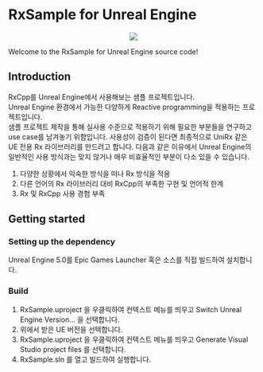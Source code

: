 # RxSample for Unreal Engine
<p align="center">
  <img src="https://user-images.githubusercontent.com/27719886/162159998-17ff40c5-66ac-475d-a051-84121aa1ad67.png">
</p>
Welcome to the RxSample for Unreal Engine source code!

## Introduction
RxCpp를 Unreal Engine에서 사용해보는 샘플 프로젝트입니다.  
Unreal Engine 환경에서 가능한 다양하게 Reactive programming을 적용하는 프로젝트입니다.  
샘플 프로젝트 제작을 통해 실사용 수준으로 적용하기 위해 필요한 부분들을 연구하고 use case를 남겨놓기 위함입니다.
사용성이 검증이 된다면 최종적으로 UniRx 같은 UE 전용 Rx 라이브러리를 만드려고 합니다.
다음과 같은 이유에서 Unreal Engine의 일반적인 사용 방식과는 맞지 않거나 매우 비효율적인 부분이 다소 있을 수 있습니다.

1. 다양한 상황에서 익숙한 방식을 떠나 Rx 방식을 적용
2. 다른 언어의 Rx 라이브러리 대비 RxCpp의 부족한 구현 및 언어적 한계
3. Rx 및 RxCpp 사용 경험 부족

## Getting started

### Setting up the dependency
Unreal Engine 5.0를 Epic Games Launcher 혹은 소스를 직접 빌드하여 설치합니다.

### Build
1. RxSample.uproject 을 우클릭하여 컨텍스트 메뉴를 띄우고 Switch Unreal Engine Version... 을 선택합니다.
2. 위에서 받은 UE 버전을 선택합니다.
3. RxSample.uproject 을 우클릭하여 컨텍스트 메뉴를 띄우고 Generate Visual Studio project files 를 선택합니다.
4. RxSample.sln 를 열고 빌드하여 실행합니다.
